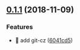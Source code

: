 <a name="0.1.1"></a>
## [0.1.1](https://github.com/yukap6/yukap6.github.io/compare/6041cd5...v0.1.1) (2018-11-09)


### Features

* 🎸 add git-cz ([6041cd5](https://github.com/yukap6/yukap6.github.io/commit/6041cd5))



